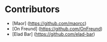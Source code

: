# Contributors
- [Maor] (https://github.com/maorcc)
- [On Freund] (https://github.com/OnFreund)
- [Elad Bar] (https://github.com/elad-bar)